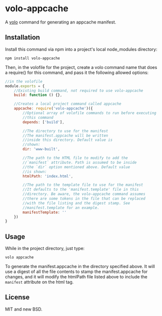 # volo-appcache

A [volo](https://github.com/volojs/volo) command for generating an appcache
manifest.

## Installation

Install this command via npm into a project's local node_modules directory:

    npm install volo-appcache

Then, in the volofile for the project, create a volo command name that
does a require() for this command, and pass it the following allowed options:

```javascript
//in the volofile
module.exports = {
    //Existing build command, not required to use volo-appcache
    build: function () {},

    //Creates a local project command called appcache
    appcache: require('volo-appcache')({
        //Optional array of volofile commands to run before executing
        //this command
        depends: ['build'],

        //The directory to use for the manifest
        //The manifest.appcache will be written
        //inside this directory. Default value is
        //shown:
        dir: 'www-built',

        //The path to the HTML file to modify to add the
        //`manifest` attribute. Path is assumed to be inside
        //the `dir` option mentioned above. Default value
        //is shown:
        htmlPath: 'index.html',

        //The path to the template file to use for the manifest
        //It defaults to the 'manifest.template' file in this
        //directory. Be aware, the volo-appcache command assumes
        //there are some tokens in the file that can be replaced
        //with the file listing and the digest stamp. See
        //manifest.template for an example.
        manifestTemplate: ''
    })
}
```

## Usage

While in the project directory, just type:

    volo appcache

To generate the manifest.appcache in the directory specified above. It will
use a digest of all the file contents to stamp the manifest.appcache for
changes, and it will modify the htmlPath file listed above to include the
`manifest` attribute on the html tag.

## License

MIT and new BSD.
